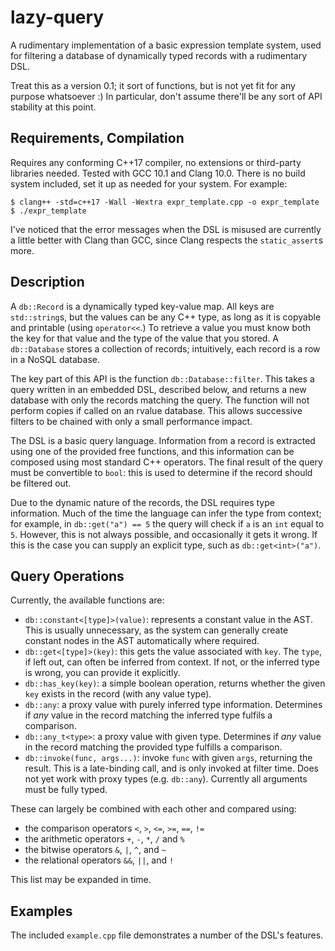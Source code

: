 # lazy-query

A rudimentary implementation of a basic expression template system,
used for filtering a database of dynamically typed records with a rudimentary DSL.

Treat this as a version 0.1; it sort of functions,
but is not yet fit for any purpose whatsoever :)
In particular, don't assume there'll be any sort of API stability at this point.

## Requirements, Compilation

Requires any conforming C++17 compiler,
no extensions or third-party libraries needed.
Tested with GCC 10.1 and Clang 10.0.
There is no build system included, set it up as needed for your system.
For example:

    $ clang++ -std=c++17 -Wall -Wextra expr_template.cpp -o expr_template
    $ ./expr_template

I've noticed that the error messages when the DSL is misused
are currently a little better with Clang than GCC,
since Clang respects the `static_assert`s more.

## Description

A `db::Record` is a dynamically typed key-value map.
All keys are `std::string`s, but the values can be any C++ type,
as long as it is copyable and printable (using `operator<<`.)
To retrieve a value you must know both the key for that value
and the type of the value that you stored.
A `db::Database` stores a collection of records;
intuitively, each record is a row in a NoSQL database.

The key part of this API is the function `db::Database::filter`.
This takes a query written in an embedded DSL, described below,
and returns a new database with only the records matching the query.
The function will not perform copies if called on an rvalue database.
This allows successive filters to be chained with only a small performance impact.

The DSL is a basic query language.
Information from a record is extracted using one of the provided free functions,
and this information can be composed using most standard C++ operators.
The final result of the query must be convertible to `bool`:
this is used to determine if the record should be filtered out.

Due to the dynamic nature of the records, the DSL requires type information.
Much of the time the language can infer the type from context;
for example, in `db::get("a") == 5`
the query will check if `a` is an `int` equal to `5`.
However, this is not always possible, and occasionally it gets it wrong.
If this is the case you can supply an explicit type, such as `db::get<int>("a")`.

## Query Operations

Currently, the available functions are:

- `db::constant<[type]>(value)`: represents a constant value in the AST.
  This is usually unnecessary, as the system can generally
  create constant nodes in the AST automatically where required.
- `db::get<[type]>(key)`: this gets the value associated with `key`.
  The `type`, if left out, can often be inferred from context.
  If not, or the inferred type is wrong, you can provide it explicitly.
- `db::has_key(key)`: a simple boolean operation,
  returns whether the given `key` exists in the record (with any value type).
- `db::any`: a proxy value with purely inferred type information.
  Determines if _any_ value in the record matching the inferred type
  fulfils a comparison.
- `db::any_t<type>`: a proxy value with given type.
  Determines if _any_ value in the record matching the provided type
  fulfills a comparison.
- `db::invoke(func, args...)`: invoke `func` with given `args`, returning the result.
  This is a late-binding call, and is only invoked at filter time.
  Does not yet work with proxy types (e.g. `db::any`).
  Currently all arguments must be fully typed.

These can largely be combined with each other and compared using:

- the comparison operators `<`, `>`, `<=`, `>=`, `==`, `!=`
- the arithmetic operators `+`, `-`, `*`, `/` and `%`
- the bitwise operators `&`, `|`, `^`, and `~`
- the relational operators `&&`, `||`, and `!`

This list may be expanded in time.

## Examples

The included `example.cpp` file demonstrates
a number of the DSL's features.
